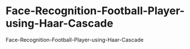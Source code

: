 # Face-Recognition-Football-Player-using-Haar-Cascade
Face-Recognition-Football-Player-using-Haar-Cascade

